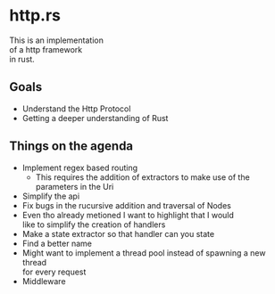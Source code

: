 # http.rs


This is an implementation  
of a http framework  
in rust.  

## Goals
* Understand the Http Protocol  
* Getting a deeper understanding of Rust  

## Things on the agenda  
* Implement regex based routing  
    * This requires the addition of extractors to make use of the parameters in the Uri  
* Simplify the api  
* Fix bugs in the rucursive addition and traversal of Nodes  
* Even tho already metioned I want to highlight that I would  
like to simplify the creation of handlers  
* Make a state extractor so that handler can you state  
* Find a better name  
* Might want to implement a thread pool instead of spawning a new thread  
for every request  
* Middleware  

